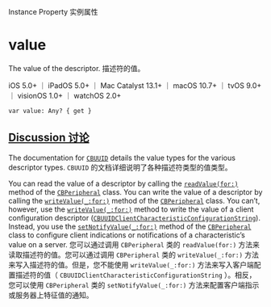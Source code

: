 Instance Property 实例属性

# value 

The value of the descriptor.
描述符的值。

iOS 5.0+ ｜ iPadOS 5.0+ ｜ Mac Catalyst 13.1+ ｜ macOS 10.7+ ｜ tvOS 9.0+ ｜ visionOS 1.0+ ｜ watchOS 2.0+ 

```
var value: Any? { get }
```



## [Discussion 讨论](https://developer.apple.com/documentation/corebluetooth/cbdescriptor/value#Discussion)

The documentation for [`CBUUID`](https://developer.apple.com/documentation/corebluetooth/cbuuid) details the value types for the various descriptor types.
`CBUUID` 的文档详细说明了各种描述符类型的值类型。

You can read the value of a descriptor by calling the [`readValue(for:)`](https://developer.apple.com/documentation/corebluetooth/cbperipheral/readvalue(for:)-91hhp) method of the [`CBPeripheral`](https://developer.apple.com/documentation/corebluetooth/cbperipheral) class. You can write the value of a descriptor by calling the [`writeValue(_:for:)`](https://developer.apple.com/documentation/corebluetooth/cbperipheral/writevalue(_:for:)) method of the [`CBPeripheral`](https://developer.apple.com/documentation/corebluetooth/cbperipheral) class. You can’t, however, use the [`writeValue(_:for:)`](https://developer.apple.com/documentation/corebluetooth/cbperipheral/writevalue(_:for:)) method to write the value of a client configuration descriptor ([`CBUUIDClientCharacteristicConfigurationString`](https://developer.apple.com/documentation/corebluetooth/cbuuidclientcharacteristicconfigurationstring)). Instead, you use the [`setNotifyValue(_:for:)`](https://developer.apple.com/documentation/corebluetooth/cbperipheral/setnotifyvalue(_:for:)) method of the [`CBPeripheral`](https://developer.apple.com/documentation/corebluetooth/cbperipheral) class to configure client indications or notifications of a characteristic’s value on a server.
您可以通过调用 `CBPeripheral` 类的 `readValue(for:)` 方法来读取描述符的值。您可以通过调用 `CBPeripheral` 类的 `writeValue(_:for:)` 方法来写入描述符的值。但是，您不能使用 `writeValue(_:for:)` 方法来写入客户端配置描述符的值（ `CBUUIDClientCharacteristicConfigurationString` ）。相反，您可以使用 `CBPeripheral` 类的 `setNotifyValue(_:for:)` 方法来配置客户端指示或服务器上特征值的通知。
